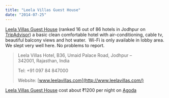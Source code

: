 ```yaml
---
title: "Leela Villas Guest House"
date: "2014-07-25"
---
```


[Leela Villas Guest House](http://www.agoda.com/en-in/leela-villas-hotel-jodhpur/hotel/jodhpur-in.html?cid=1649959 "Agoda: Leela Villas Guest House") (ranked 16 out of 86 hotels in Jodhpur on [TripAdvisor](http://www.tripadvisor.co.uk/Hotel_Review-g297668-d3491932-Reviews-Leela_Villas_Guest_House_Jodhpur-Jodhpur_Rajasthan.html)) a basic clean comfortable hotel with air-conditioning, cable tv, beautiful balcony views and hot water.  Wi-Fi is only available in lobby area. We slept very well here. No problems to report.

> Leela Villas Hotel, B36, Umaid Palace Road, Jodhpur – 342001, Rajasthan, India
> 
> Tel: +91 097 84 847000
> 
> Website: [www.leelavillas.com](http://www.leelavillas.com/)

[Leela Villas Guest House](http://www.agoda.com/en-in/leela-villas-hotel-jodhpur/hotel/jodhpur-in.html?cid=1649959 "Agoda: Leela Villas Guest House") cost about ₹1200 per night on [Agoda](http://www.agoda.com/en-in/leela-villas-hotel-jodhpur/hotel/jodhpur-in.html?cid=1649959 "Agoda: Leela Villas Guest House")
